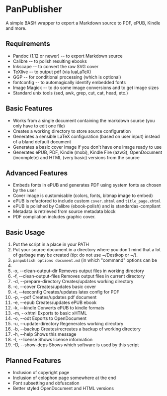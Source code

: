 PanPublisher
============

A simple BASH wrapper to export a Markdown source to PDF, ePUB, Kindle and more.

Requirements
------------
* Pandoc (1.12 or newer) -- to export Markdown source
* Calibre -- to polish resulting ebooks
* Inkscape -- to convert the raw SVG cover
* TeXlive -- to output pdf (via luaLaTeX)
* GGP -- for conditional processing (which is optional)
* fontconfig -- to automagically identify embedded fonts
* Image Magick -- to do some image conversions and to get image sizes
* Standard unix tools (sed, awk, grep, cut, cat, head, etc.)

Basic Features
--------------
* Works from a single document containing the markdown source (you only have to edit one file)
* Creates a working directory to store source configuration
* Generates a sensible LaTeX configuration (based on user input) instead of a bland default document
* Generates a basic cover image if you don't have one image ready to use
* Generates ePUB, PDF, Kindle (mobi), Kindle Fire (azw3), OpenDocument (incomplete) and HTML (very basic) versions from the source

Advanced Features
-----------------
* Embeds fonts in ePUB and generates PDF using system fonts as chosen by the user
* Cover image is customisable (colors, fonts, bitmap image to embed)
* ePUB is refactored to include custom `cover.xhtml` and `title_page.xhtml`
* ePUB is polished by Calibre (ebook-polish) and is standardas-compliant
* Metadata is retrieved from source metadata block
* PDF compilation includes graphic cover.

Basic Usage
-----------
1. Put the script in a place in your PATH
2. Put your source document in a directory where you don't mind that a lot of garbage may be created (tip: do not use ~/Destkop or ~/).
3. `panpublish options document.md` (in which "command" options can be
4. <ol type="a">
<li>-x, --clean-output-dir   Removes output files in working directory</li>
<li>-f, --clean-output-files Removes output files in current directory</li>
<li>-d, --prepare-directory  Creates/updates working directory</li>
<li>-c, --cover              Creates/updates basic cover</li>
<li>-t, --texconfig          Creates/updates latex config for PDF</li>
<li>-p, --pdf                Creates/updates pdf document</li>
<li>-e, --epub               Creates/updates ePUB ebook</li>
<li>-k, --kindle             Converts ePUB to kindle formats</li>
<li>-m, --xhtml              Exports to basic xHTML</li>
<li>-o, --odt                Exports to OpenDocument</li>
<li>-u, --update-directory   Regenerates working directory</li>
<li>-b, --backup             Creates/recreates a backup of working directory</li>
<li>-h, --help               Shows this message</li>
<li>-l, --license            Shows license information</li>
<li>-D, --show-deps          Shows which software is used by this script</li></ol>

Planned Features
----------------
* Inclusion of copyright page
* Inclusion of colophon page somewhere at the end
* Font subsetting and obfuscation
* Better styled OpenDocument and HTML versions
